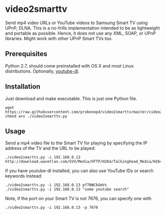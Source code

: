 video2smarttv
=============

Send mp4 video URLs or YouTube videos to Samsung Smart TV using UPnP, DLNA. This is a no-frills implementation intended to be as lightweight and portable as possible. Hence, it does not use any XML, SOAP, or UPnP libraries. Might work with other UPnP Smart TVs too.

Prerequisites
-------------

Python 2.7, should come preinstalled with OS X and most Linux distributions. Optionally, [youtube-dl](http://rg3.github.io/youtube-dl/download.html).

Installation
------------

Just download and make executable. This is just one Python file.

```
wget https://raw.githubusercontent.com/probonopd/video2smarttv/master/video2smarttv.py
chmod a+x ./video2smarttv.py
````

Usage
-----

Send a mp4 video file to the Smart TV for playing by specifying the IP address of the TV and the URL to be played:

```
./video2smarttv.py -i 192.168.0.13 http://download.wavetlan.com/SVV/Media/HTTP/H264/Talkinghead_Media/H264_test1_Talkinghead_mp4_480x360.mp4
````

If you have youtube-dl installed, you can also use YouTube IDs or search keywords instead:

```
./video2smarttv.py -i 192.168.0.13 pf7BWCbGmVs
./video2smarttv.py -i 192.168.0.13 "some youtube search"
```

Note, if the port on your Smart TV is not 7676, you can specify one with 

```
./video2smarttv.py -i 192.168.0.13 -p 7676
````
